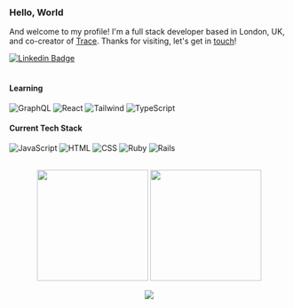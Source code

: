 ### Hello, World

And welcome to my profile! I'm a full stack developer based in London, UK, and co-creator of [Trace](http://www.playtracewith.me/). Thanks for visiting, let's get in [touch](https://www.linkedin.com/in/adrianhards/)!

[![Linkedin Badge](https://img.shields.io/badge/-adrianHards-3A76F0?style=flat&logo=Linkedin&logoColor=white&link=https://www.linkedin.com/in/jlim/)](https://www.linkedin.com/in/adrianhards/)
<br>
<br>

#### Learning
![GraphQL](https://img.shields.io/badge/-GraphQL-grey?style=for-the-badge&logo=graphql&logoColor=white&labelColor=DA0193)
![React](https://img.shields.io/badge/-React-grey?style=for-the-badge&logo=react&logoColor=white&labelColor=5ED3F3)
![Tailwind](https://img.shields.io/badge/-Tailwind-grey?style=for-the-badge&logo=tailwindcss&logoColor=white&labelColor=38BDF9)
![TypeScript](https://img.shields.io/badge/-TypeScript-grey?style=for-the-badge&logo=typescript&logoColor=white&labelColor=2F74C0)
<!-- ![Redux](https://img.shields.io/badge/-Redux-grey?style=for-the-badge&logo=redux&logoColor=white&labelColor=3A76F0) -->


#### Current Tech Stack
![JavaScript](https://img.shields.io/badge/-JavaScript-grey?style=for-the-badge&logo=javascript&logoColor=white&labelColor=F7E01C)
![HTML](https://img.shields.io/badge/-HTML-grey?style=for-the-badge&logo=html5&logoColor=white&labelColor=FF5622)
![CSS](https://img.shields.io/badge/-CSS-grey?style=for-the-badge&logo=css3&logoColor=white&labelColor=254BDD)
![Ruby](https://img.shields.io/badge/-Ruby-grey?style=for-the-badge&logo=ruby&logoColor=white&labelColor=B51505)
![Rails](https://img.shields.io/badge/-Rails-grey?style=for-the-badge&logo=ruby-on-rails&logoColor=white&labelColor=C60400)
<!-- ![Heroku](https://img.shields.io/badge/-Heroku-grey?style=for-the-badge&logo=heroku&logoColor=white&labelColor=3A76F0) -->
<!-- ![R](https://img.shields.io/badge/-R-grey?style=for-the-badge&logo=r&logoColor=white&labelColor=3A76F0) -->
<!-- ![git](https://img.shields.io/badge/-git-grey?style=for-the-badge&logo=git&logoColor=white&labelColor=3A76F0) -->
<br>

<!-- link to icons: https://github.com/Ileriayo/markdown-badges -->

<div align="center">
<img src="https://github-readme-stats.vercel.app/api/top-langs/?username=adrianhards&theme=radical&title_color=3A76F0&text_color=fff" height="200">
  <img src="https://github-readme-stats.vercel.app/api?username=adrianhards&show_icons=true&theme=radical&title_color=3A76F0&text_color=fff&icon_color=3A76F0" height="200">
</div>

<p align="center">
  <img src="https://visitor-badge.laobi.icu/badge?page_id=adrianhards" id="counter">
</p>


